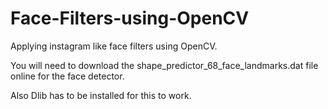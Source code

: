 # Face-Filters-using-OpenCV
Applying instagram like face filters using OpenCV.

You will need to download the shape_predictor_68_face_landmarks.dat file online for the face detector.

Also Dlib has to be installed for this to work.
